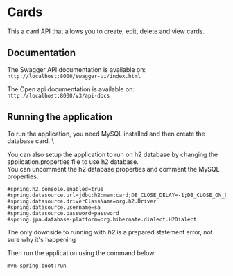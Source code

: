 # Cards

This a card API that allows you to create, edit, delete and view cards.

## Documentation
The Swagger API documentation is available on: `http://localhost:8000/swagger-ui/index.html`

The Open api documentation is available on: `http://localhost:8000/v3/api-docs`

## Running the application
To run the application, you need MySQL installed and then create the database card. \

You can also setup the application to run on h2 database by changing the application.properties file to use h2 database. \
You can uncomment the h2 database properties and comment the MySQL properties.
````
#spring.h2.console.enabled=true
#spring.datasource.url=jdbc:h2:mem:card;DB_CLOSE_DELAY=-1;DB_CLOSE_ON_EXIT=FALSE
#spring.datasource.driverClassName=org.h2.Driver
#spring.datasource.username=sa
#spring.datasource.password=password
#spring.jpa.database-platform=org.hibernate.dialect.H2Dialect
````
The only downside to running with *h2* is a prepared statement error, not sure why it's happening

Then run the application using the command below:
````
mvn spring-boot:run
````
